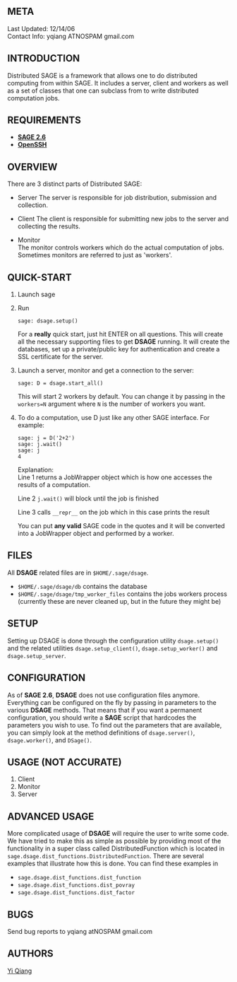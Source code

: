 META
----

Last Updated: 12/14/06  
Contact Info: yqiang ATNOSPAM gmail.com  


INTRODUCTION
------------

Distributed SAGE is a framework that allows one to do distributed
computing from within SAGE. It includes a server, client and workers as
well as a set of classes that one can subclass from to write distributed
computation jobs.


REQUIREMENTS
------------

* [**SAGE 2.6**](http://www.sagemath.org)
* [**OpenSSH**](http://www.openssh.org)


OVERVIEW
--------

There are 3 distinct parts of Distributed SAGE:

-   Server
    The server is responsible for job distribution, submission and
    collection.  
    
-   Client
    The client is responsible for submitting new jobs to the server
    and collecting the results. 

-   Monitor        
    The monitor controls workers which do the actual computation of
    jobs. Sometimes monitors are referred to just as 'workers'.
            
            
QUICK-START
-----------
    
1.  Launch sage
2.  Run 
    
    `sage: dsage.setup()` 
    
    For a **really** quick start, just hit ENTER on all questions.
    This will create all the necessary supporting files to get **DSAGE**
    running. It will create the databases, set up a private/public key for
    authentication and create a SSL certificate for the server.
3.  Launch a server, monitor and get a connection to the server:
   
    `sage: D = dsage.start_all()`
   
    This will start 2 workers by default.  You can change it by passing in the
    `workers=N` argument where `N` is the number of workers you want. 
4.  To do a computation, use D just like any other SAGE interface. For
    example:
   
    `sage: j = D('2+2')`  
    `sage: j.wait()`  
    `sage: j`  
    `4`  
   
    Explanation:  
    Line 1 returns a JobWrapper object which is how one accesses the
    results of a computation.  
   
    Line 2 `j.wait()` will block until the job is finished
   
    Line 3 calls `__repr__` on the job which in this case prints the result
   
    You can put **any valid** SAGE code in the quotes and it will be
    converted into a JobWrapper object and performed by a worker.
       

FILES
-----

All **DSAGE** related files are in `$HOME/.sage/dsage`.

* `$HOME/.sage/dsage/db` contains the database
* `$HOME/.sage/dsage/tmp_worker_files` contains the jobs workers process
  (currently these are never cleaned up, but in the future they might be)


SETUP
-----

Setting up DSAGE is done through the configuration utility `dsage.setup()` and
the related utilities `dsage.setup_client()`, `dsage.setup_worker()` and
`dsage.setup_server`. 


CONFIGURATION
-------------

As of **SAGE 2.6**, **DSAGE** does not use configuration files anymore.
Everything can be configured on the fly by passing in parameters to the
various **DSAGE** methods. That means that if you want a permanent
configuration, you should write a **SAGE** script that hardcodes the
parameters you wish to use.
To find out the parameters that are available, you can simply look at the
method definitions of `dsage.server()`, `dsage.worker()`, and `DSage()`. 


USAGE (NOT ACCURATE)
-----

1.  Client
2.  Monitor
3.  Server


ADVANCED USAGE
--------------

More complicated usage of **DSAGE** will require the user to write some code. 
We have tried to make this as simple as possible by providing most of the 
functionality in a super class called DistributedFunction which is located in
`sage.dsage.dist_functions.DistributedFunction`. 
There are several examples that illustrate how this is done.  You can find 
these examples in

- `sage.dsage.dist_functions.dist_function`
- `sage.dsage.dist_functions.dist_povray`
- `sage.dsage.dist_functions.dist_factor`


BUGS
----
Send bug reports to yqiang atNOSPAM gmail.com

AUTHORS
-------
[Yi Qiang](http://www.yiqiang.org)
